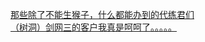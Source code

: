 [那些除了不能生猴子，什么都能办到的代练君们](http://tieba.baidu.com/p/3404558373?see_lz=1&pn=)   
[（树洞）剑网三的客户我真是呵呵了。。。。。](http://tieba.baidu.com/p/3404676889?see_lz=1&pn=)   
